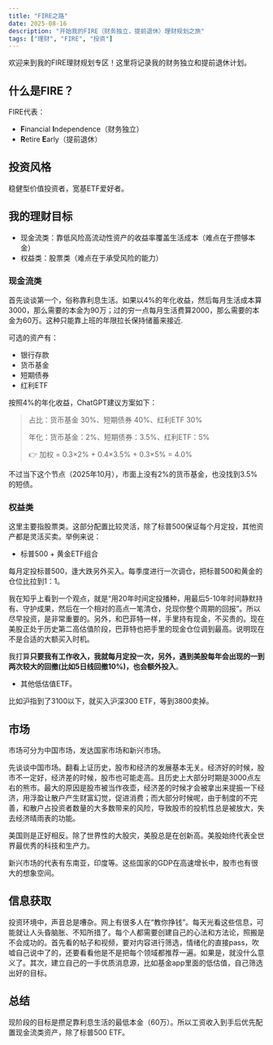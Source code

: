 ```yaml
---
title: "FIRE之路"
date: 2025-08-16
description: "开始我的FIRE（财务独立，提前退休）理财规划之旅"
tags: ["理财", "FIRE", "投资"]
---
```


欢迎来到我的FIRE理财规划专区！这里将记录我的财务独立和提前退休计划。

## 什么是FIRE？

FIRE代表：
- **F**inancial **I**ndependence（财务独立）
- **R**etire **E**arly（提前退休）

## 投资风格

稳健型价值投资者，宽基ETF爱好者。

## 我的理财目标

- 现金流类：靠低风险高流动性资产的收益率覆盖生活成本（难点在于攒够本金）
- 权益类：股票类（难点在于承受风险的能力）

### 现金流类

首先谈谈第一个，俗称靠利息生活。如果以4%的年化收益，然后每月生活成本算3000，那么需要的本金为90万；过的穷一点每月生活费算2000，那么需要的本金为60万。这种只能靠上班的年限拉长保持储蓄来接近.

可选的资产有：

- 银行存款
- 货币基金
- 短期债券
- 红利ETF

按照4%的年化收益，ChatGPT建议方案如下：

> 占比：货币基金 30%、短期债券 40%、红利ETF 30%
>
> 年化：货币基金：2%、短期债券：3.5%、红利ETF：5%
>
> 👉 加权 = 0.3×2% + 0.4×3.5% + 0.3×5% = 4.0%

不过当下这个节点（2025年10月），市面上没有2%的货币基金，也没找到3.5%的短债。

### 权益类

这里主要指股票类。这部分配置比较灵活，除了标普500保证每个月定投，其他资产都是灵活买卖。举例来说：

- 标普500 + 黄金ETF组合

每月定投标普500，逢大跌另外买入。每季度进行一次调仓，把标普500和黄金的仓位比拉到1：1。

我在知乎上看到一个观点，就是“用20年时间定投播种，用最后5-10年时间静默持有、守护成果，然后在一个相对的高点一笔清仓，兑现你整个周期的回报”。所以尽早投资，是非常重要的。另外，和巴菲特一样，手里持有现金，不买贵的。现在美股正处于历史第二高估值阶段，巴菲特也把手里的现金仓位调到最高。说明现在不是合适的大额买入时机。

我打算**只要我有工作收入，我就每月定投一次，另外，遇到美股每年会出现的一到两次较大的回撤(比如5日线回撤10%)，也会额外投入**。

- 其他低估值ETF。

比如沪指到了3100以下，就买入沪深300 ETF，等到3800卖掉。

## 市场

市场可分为中国市场，发达国家市场和新兴市场。

先谈谈中国市场。翻看上证历史，股市和经济的发展基本无关。经济好的时候，股市不一定好，经济差的时候，股市也可能走高。且历史上大部分时期是3000点左右的熊市。最大的原因是股市被当作夜壶，经济差的时候才会被拿出来提振一下经济，用浮盈让散户产生财富幻觉，促进消费；而大部分时候呢，由于制度的不完善，和散户占投资者数量的大多数带来的风险，导致股市的投机性总是被放大，失去经济晴雨表的功能。

美国则是正好相反。除了世界性的大股灾，美股总是在创新高。美股始终代表全世界最优秀的科技和生产力。

新兴市场的代表有东南亚，印度等。这些国家的GDP在高速增长中，股市也有很大的想象空间。

## 信息获取

投资环境中，声音总是嘈杂。网上有很多人在“教你挣钱”。每天光看这些信息，可能就让人头昏脑胀、不知所措了。每个人都需要创建自己的心法和方法论，照搬是不会成功的。首先看的帖子和视频，要对内容进行筛选，情绪化的直接pass，吹嘘自己说中了的，还要看看他是不是把每个领域都推荐一遍。如果是，就没什么意义了。其次，建立自己的一手优质消息源，比如基金app里面的低估值，自己筛选出好的目标。

## 总结

现阶段的目标是攒足靠利息生活的最低本金（60万）。所以工资收入到手后优先配置现金流类资产，除了标普500 ETF。